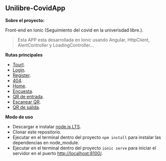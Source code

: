## **Unilibre-CovidApp** ##

**Sobre el proyecto:**

Front-end en Ionic (Seguimiento del covid en la univerisdad libre.).
> Esta APP esta desarrollada en Ionic usando Angular, HttpClient, AlertController y LoadingController...

**Rutas principales**
 - [Tourt](http://localhost:8100/tourt).
 - [Login](http://localhost:8100/tourt).
 - [Register](http://localhost:8100/tourt).
 - [404](http://localhost:8100/404).
 - [Home](http://localhost:8100/tourt).
 - [Encuesta](http://localhost:8100/home/survey).
 - [QR de entrada](http://localhost:8100/home/qr-entry).
 - [Escanear QR](http://localhost:8100/home/qr-scan).
 - [QR de salida](http://localhost:8100/home/qr-exit).
 

**Modo de uso**
 - Descargar e instalar [node.js LTS](https://nodejs.org/es/).
 - Clonar este repositorio.
 - Ejecutar en el terminal dentro del proyecto `npm install` para instalar las dependencias en node_module.
 - Ejecutar en el terminal dentro del proyecto `ionic serve` para iniciar el servidor en el puerto [http://localhost:8100/](http://localhost:8100/).
